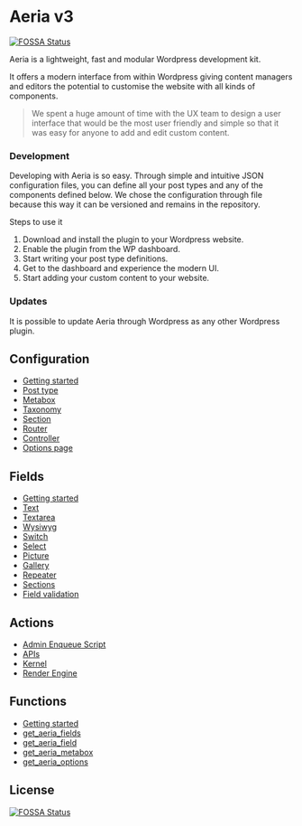 # Aeria v3
[![FOSSA Status](https://app.fossa.io/api/projects/git%2Bgithub.com%2Fcaffeinalab%2Faeria.svg?type=shield)](https://app.fossa.io/projects/git%2Bgithub.com%2Fcaffeinalab%2Faeria?ref=badge_shield)


Aeria is a lightweight, fast and modular Wordpress development kit. 

It offers a modern interface from within Wordpress giving content managers and editors the potential to customise the website with all kinds of components. 

> We spent a huge amount of time with the UX team to design a user interface that would be the most user friendly and simple so that it was easy for anyone to add and edit custom content. 

### Development

Developing with Aeria is so easy. Through simple and intuitive JSON configuration files, you can define all your post types and any of the components defined below. We chose the configuration through file because this way it can be versioned and remains in the repository.

Steps to use it

1. Download and install the plugin to your Wordpress website.
2. Enable the plugin from the WP dashboard.
3. Start writing your post type definitions.
4. Get to the dashboard and experience the modern UI.
5. Start adding your custom content to your website.


### Updates

It is possible to update Aeria through Wordpress as any other Wordpress plugin.


## Configuration
* [Getting started](https://github.com/caffeinalab/aeria/wiki/configuration_getting-started)
* [Post type](https://github.com/caffeinalab/aeria/wiki/post-type)
* [Metabox](https://github.com/caffeinalab/aeria/wiki/metabox)
* [Taxonomy](https://github.com/caffeinalab/aeria/wiki/taxonomy)
* [Section](https://github.com/caffeinalab/aeria/wiki/section)
* [Router](https://github.com/caffeinalab/aeria/wiki/router)
* [Controller](https://github.com/caffeinalab/aeria/wiki/controller)
* [Options page](https://github.com/caffeinalab/aeria/wiki/options-page)

## Fields
* [Getting started](https://github.com/caffeinalab/aeria/wiki/fields_getting-started)
* [Text](https://github.com/caffeinalab/aeria/wiki/text)
* [Textarea](https://github.com/caffeinalab/aeria/wiki/textarea)
* [Wysiwyg](https://github.com/caffeinalab/aeria/wiki/wysiwyg)
* [Switch](https://github.com/caffeinalab/aeria/wiki/switch)
* [Select](https://github.com/caffeinalab/aeria/wiki/select)
* [Picture](https://github.com/caffeinalab/aeria/wiki/picture)
* [Gallery](https://github.com/caffeinalab/aeria/wiki/gallery)
* [Repeater](https://github.com/caffeinalab/aeria/wiki/repeater)
* [Sections](https://github.com/caffeinalab/aeria/wiki/sections)
* [Field validation](https://github.com/caffeinalab/aeria/wiki/validators)

## Actions
* [Admin Enqueue Script](https://github.com/caffeinalab/aeria/wiki/admin-enqueue-script)
* [APIs](https://github.com/caffeinalab/aeria/wiki/APIs)
* [Kernel](https://github.com/caffeinalab/aeria/wiki/kernel)
* [Render Engine](https://github.com/caffeinalab/aeria/wiki/render-engine)

## Functions
* [Getting started](https://github.com/caffeinalab/aeria/wiki/functions_getting-started)
* [get_aeria_fields](https://github.com/caffeinalab/aeria/wiki/get_aeria_fields)
* [get_aeria_field](https://github.com/caffeinalab/aeria/wiki/get_aeria_field)
* [get_aeria_metabox](https://github.com/caffeinalab/aeria/wiki/get_aeria_metabox)
* [get_aeria_options](https://github.com/caffeinalab/aeria/wiki/get_aeria_options)



## License
[![FOSSA Status](https://app.fossa.io/api/projects/git%2Bgithub.com%2Fcaffeinalab%2Faeria.svg?type=large)](https://app.fossa.io/projects/git%2Bgithub.com%2Fcaffeinalab%2Faeria?ref=badge_large)